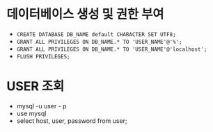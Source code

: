 # 데이터베이스 생성 및 권한 부여

- `CREATE DATABASE DB_NAME default CHARACTER SET UTF8;`
- `GRANT ALL PRIVILEGES ON DB_NAME.* TO 'USER_NAME'@'%';`
- `GRANT ALL PRIVILEGES ON DB_NAME.* TO 'USER_NAME'@'localhost';`
- `FLUSH PRIVILEGES;`

# USER 조회

- mysql -u user - p
- use mysql
- select host, user, password from user;
